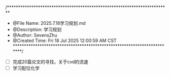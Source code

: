 /*************************************************************************
 * @File Name: 2025.7.18学习规划.md
 * @Description: 学习规划
 * @Author: SevensZhu
 * @Created Time: Fri 18 Jul 2025 12:00:59 AM CST
 ************************************************************************/

- [ ] 完成20篇论文的寻找，关于cvd的流速
- [ ] 学习配位化学
